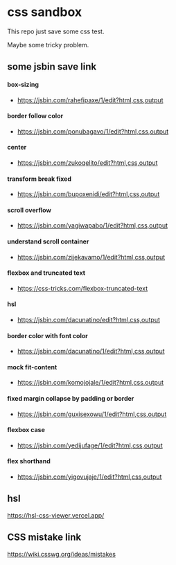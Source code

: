 # css sandbox

This repo just save some css test.

Maybe some tricky problem. 

## some jsbin save link

#### box-sizing

-  https://jsbin.com/rahefipaxe/1/edit?html,css,output

#### border follow color

- https://jsbin.com/ponubagavo/1/edit?html,css,output

#### center

- https://jsbin.com/zukoqelito/edit?html,css,output

#### transform break fixed

- https://jsbin.com/bupoxenidi/edit?html,css,output

#### scroll overflow

- https://jsbin.com/yagiwapabo/1/edit?html,css,output 

#### understand scroll container
- https://jsbin.com/zijekavamo/1/edit?html,css,output

#### flexbox and truncated text

- https://css-tricks.com/flexbox-truncated-text

#### hsl

- https://jsbin.com/dacunatino/edit?html,css,output

#### border color with font color

- https://jsbin.com/dacunatino/1/edit?html,css,output

#### mock fit-content

- https://jsbin.com/komojojale/1/edit?html,css,output

#### fixed margin collapse by padding or border

- https://jsbin.com/guxisexowu/1/edit?html,css,output

#### flexbox case

- https://jsbin.com/yedijufage/1/edit?html,css,output

#### flex shorthand

- https://jsbin.com/yigovujaje/1/edit?html,css,output

## hsl

https://hsl-css-viewer.vercel.app/

## CSS mistake link

https://wiki.csswg.org/ideas/mistakes
